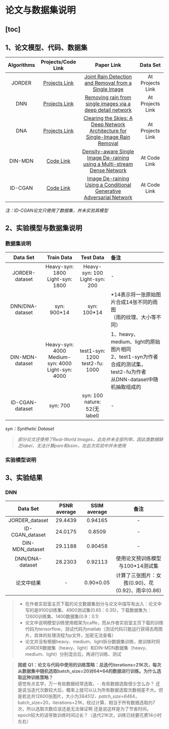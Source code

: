 # 论文与数据集说明

[toc]
 ---

## 1、论文模型、代码、数据集
|Algorithms|Projects/Code Link|Paper Link|Data Set|
|:---:|:---:|:---:|:---:|
|JORDER|[Projects Link][pj-JORDER]|[Joint Rain Detection and Removal from a Single Image][pa-JORDER]|At Projects Link|
|DNN|[Projects Link][pj-DNN]|[Removing rain from single images via a deep detail network][pa-DNN]|At Projects Link|
|DNA|[Projects Link][pj-DNA]|[Clearing the Skies: A Deep Network Architecture for Single-Image Rain Removal][pa-DNA]|At Projects Link|
|DIN-MDN|[Code Link][pj-DIN-MDN]|[Density-aware Single Image De-raining using a Multi-stream Dense Network][pa-DIN-MDN]|At Code Link|
|ID-CGAN|[Code Link][pj-IDCGAN]|[Image De-raining Using a Conditional Generative Adversarial Network][pa-IDCGAN]|At Code Link|

*注：ID-CGAN论文只使用了数据集，并未实验其模型*

[pj-JORDER]: http://www.icst.pku.edu.cn/struct/Projects/joint_rain_removal.html
[pa-JORDER]: https://arxiv.org/abs/1609.07769
[pj-DNN]: https://xueyangfu.github.io/projects/cvpr2017.html
[pa-DNN]: http://openaccess.thecvf.com/content_cvpr_2017/papers/Fu_Removing_Rain_From_CVPR_2017_paper.pdf
[pj-DNA]: https://xueyangfu.github.io/projects/tip2017.html
[pa-DNA]:https://xueyangfu.github.io/paper/2017/tip/tip2017.pdf
[pj-DIN-MDN]:https://github.com/hezhangsprinter/DID-MDN
[pa-DIN-MDN]:https://arxiv.org/abs/1802.07412
[pj-IDCGAN]:https://github.com/hezhangsprinter/ID-CGAN
[pa-IDCGAN]:https://arxiv.org/abs/1701.05957

## 2、实验模型与数据集说明

### 数据集说明
|Data Set|Train Data|Test Data|备注|
|:---:|:---:|:---:|:---|
|JORDER-dataset|Heavy-syn: 1800<br>Light-syn: 1800|Heavy-syn: 100<br>Light-syn: 200|-|
|DNN/DNA-dataset|syn: 900*14|syn: 100*14|*14表示将一张原始图片合成14张不同的雨图<br>（雨的纹理、大小等不同）|
|DIN-MDN-dataset|Heavy-syn: 4000<br>Medium-syn: 4000<br>Light-syn: 4000|test1-syn: 1200<br>test2-fu: 1000|1、heavy、medium、light的原始图片相同<br>2、test1-syn为作者合成的测试集，test2-fu为作者<br>从DNN-dataset中随机抽取组成的|
|ID-CGAN-dataset|syn: 700|syn: 100<br>nature: 52(无label)|-|
*syn：Synthetic Dataset*
>*部分论文还使用了Real-World Images，此处并未全部列举。因此类数据缺乏label，无法计算psnr和ssim，在此次实验中并未使用*

### 实验模型说明


## 3、实验结果

### DNN

|Data Set |PSNR average|SSIM average|备注|
|:---:|:---:|:---:|:---:|
|JORDER_dataset|29.4439|0.94165|-|
|ID-CGAN_dataset|24.0175|0.8509|-|
|	DIN-MDN_dataset|29.1188|0.90458|-|
|DNN/DNA-dataset|28.2303|0.92113|使用论文预训练模型与100*14测试集|
|论文中结果|-|0.90±0.05|计算了三张图片：女孩(0.90)、花(0.92)、雨伞(0.86)|

	
>* 在作者实验室主页下载的论文数据集划分与论文中描写有出入：论文中写的是9100训练集、4900测试集(0.65：0.35)，下载数据集为：12600训练集、1400数据集(0.9：0.1)
>* 论文中说明模型训练使用框架为caffe，而从作者实验室主页下载的训练代码为tensorflow，测试代码为matlab（测试代码只能运行获得去雨图片，具体的处理流程为p文件，加密无法查看）
>* 论文并没有根据heavy、medium、light拆分数据集训练，故训练时将JORDER数据集（heavy、light）和DIN-MDN数据集（heavy、medium、light）分别混合后，再进行训练、测试

>**困惑**
**Q1：论文与代码中使用的训练策略：总迭代iterations=21K次，每次从数据集中随机选取batch_size=20对64*64的数据进行训练。为什么选取这种训练策略？**  
感觉有点玄学，万一有些数据经常选取，- 
.有些数据选取很少怎么办？
还是说当迭代次数较大后，概率上就可以认为所有数据选取次数相差不大。但是若总共12600张图片，大小为384*512，patch_size=64*64，batch_size=20，iterations=21K，经过计算，相当于所有数据选取约7次，所以选取次数应该还是无法保证啊
还是说这样是为了节省时间，epoch较大的话导致训练时间过长？（迭代21K次，训练已经要花费14小时左右）








